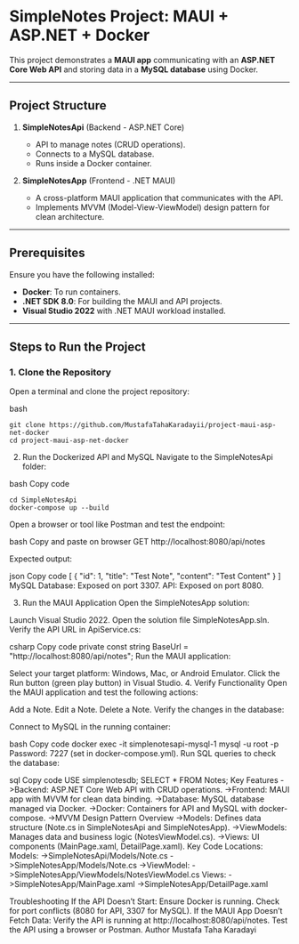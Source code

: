 
# SimpleNotes Project: MAUI + ASP.NET + Docker

This project demonstrates a **MAUI app** communicating with an **ASP.NET Core Web API** and storing data in a **MySQL database** using Docker.

---

## Project Structure

1. **SimpleNotesApi** (Backend - ASP.NET Core)
   - API to manage notes (CRUD operations).
   - Connects to a MySQL database.
   - Runs inside a Docker container.

2. **SimpleNotesApp** (Frontend - .NET MAUI)
   - A cross-platform MAUI application that communicates with the API.
   - Implements MVVM (Model-View-ViewModel) design pattern for clean architecture.

---

## Prerequisites

Ensure you have the following installed:

- **Docker**: To run containers.
- **.NET SDK 8.0**: For building the MAUI and API projects.
- **Visual Studio 2022** with .NET MAUI workload installed.

---

## Steps to Run the Project

### **1. Clone the Repository**

Open a terminal and clone the project repository:

bash
```
git clone https://github.com/MustafaTahaKaradayii/project-maui-asp-net-docker
cd project-maui-asp-net-docker
```

2. Run the Dockerized API and MySQL
Navigate to the SimpleNotesApi folder:

bash
Copy code
```
cd SimpleNotesApi
docker-compose up --build
```

Open a browser or tool like Postman and test the endpoint:

bash
Copy and paste on browser
GET http://localhost:8080/api/notes

Expected output:

json
Copy code
[
   { "id": 1, "title": "Test Note", "content": "Test Content" }
]
MySQL Database: Exposed on port 3307.
API: Exposed on port 8080.

3. Run the MAUI Application
Open the SimpleNotesApp solution:

Launch Visual Studio 2022.
Open the solution file SimpleNotesApp.sln.
Verify the API URL in ApiService.cs:

csharp
Copy code
private const string BaseUrl = "http://localhost:8080/api/notes";
Run the MAUI application:

Select your target platform:
Windows, Mac, or Android Emulator.
Click the Run button (green play button) in Visual Studio.
4. Verify Functionality
Open the MAUI application and test the following actions:

Add a Note.
Edit a Note.
Delete a Note.
Verify the changes in the database:

Connect to MySQL in the running container:

bash
Copy code
docker exec -it simplenotesapi-mysql-1 mysql -u root -p
Password: 7227 (set in docker-compose.yml).
Run SQL queries to check the database:

sql
Copy code
USE simplenotesdb;
SELECT * FROM Notes;
Key Features
->Backend: ASP.NET Core Web API with CRUD operations.
->Frontend: MAUI app with MVVM for clean data binding.
->Database: MySQL database managed via Docker.
->Docker: Containers for API and MySQL with docker-compose.
->MVVM Design Pattern Overview
->Models: Defines data structure (Note.cs in SimpleNotesApi and SimpleNotesApp).
->ViewModels: Manages data and business logic (NotesViewModel.cs).
->Views: UI components (MainPage.xaml, DetailPage.xaml).
Key Code Locations:
Models:
->SimpleNotesApi/Models/Note.cs
->SimpleNotesApp/Models/Note.cs
->ViewModel:
->SimpleNotesApp/ViewModels/NotesViewModel.cs
Views:
->SimpleNotesApp/MainPage.xaml
->SimpleNotesApp/DetailPage.xaml

Troubleshooting
If the API Doesn’t Start:
Ensure Docker is running.
Check for port conflicts (8080 for API, 3307 for MySQL).
If the MAUI App Doesn’t Fetch Data:
Verify the API is running at http://localhost:8080/api/notes.
Test the API using a browser or Postman.
Author
Mustafa Taha Karadayi

